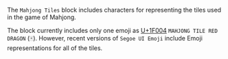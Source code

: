 The `Mahjong Tiles` block includes characters for representing the tiles used in the game of Mahjong.

The block currently includes only one emoji as [U+1F004](/codepoints/1F004) `MAHJONG TILE RED DRAGON` (🀄).
However, recent versions of `Segoe UI Emoji` include Emoji representations for all of the tiles.
